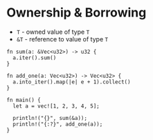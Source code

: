 # Ownership & Borrowing

* `T` - owned value of type `T`
* `&T` - reference to value of type `T`

```rust,editable
fn sum(a: &Vec<u32>) -> u32 {
  a.iter().sum()
}

fn add_one(a: Vec<u32>) -> Vec<u32> {
  a.into_iter().map(|e| e + 1).collect()
}

fn main() {
  let a = vec![1, 2, 3, 4, 5];

  println!("{}", sum(&a));
  println!("{:?}", add_one(a));
}
```
